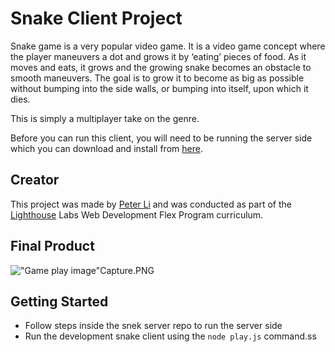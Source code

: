 # Snake Client Project

Snake game is a very popular video game. It is a video game concept where the player maneuvers a dot and grows it by ‘eating’ pieces of food. As it moves and eats, it grows and the growing snake becomes an obstacle to smooth maneuvers. The goal is to grow it to become as big as possible without bumping into the side walls, or bumping into itself, upon which it dies.

This is simply a multiplayer take on the genre.

Before you can run this client, you will need to be running the server side which you can download and install from [here](https://github.com/lighthouse-labs/snek-multiplayer.git).

## Creator

This project was made by [Peter Li](https://github.com/LIZXP) and was conducted as part of the [Lighthouse](https://github.com/lighthouse-labs) Labs Web Development Flex Program curriculum.

## Final Product

!["Game play image"](#)Capture.PNG

## Getting Started

- Follow steps inside the snek server repo to run the server side
- Run the development snake client using the `node play.js` command.ss
